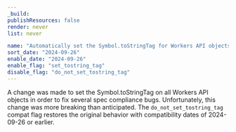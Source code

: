 ```yaml
---
_build:
publishResources: false
render: never
list: never

name: "Automatically set the Symbol.toStringTag for Workers API objects"
sort_date: "2024-09-26"
enable_date: "2024-09-26"
enable_flag: "set_tostring_tag"
disable_flag: "do_not_set_tostring_tag"
---
```


A change was made to set the Symbol.toStringTag on all Workers API objects
in order to fix several spec compliance bugs. Unfortunately,
this change was more breaking than anticipated. The `do_not_set_tostring_tag`  compat
flag restores the original behavior with compatibility dates of 2024-09-26 or earlier.
